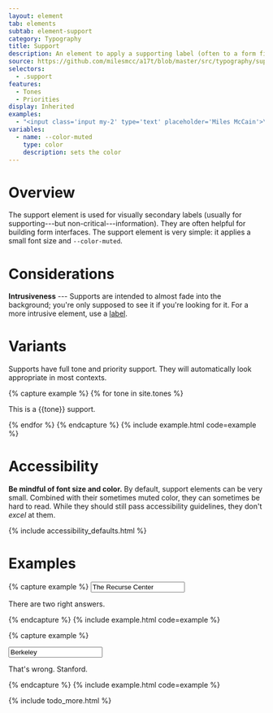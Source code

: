 ```yaml
---
layout: element
tab: elements
subtab: element-support
category: Typography
title: Support
description: An element to apply a supporting label (often to a form field)
source: https://github.com/milesmcc/a17t/blob/master/src/typography/support.css
selectors:
  - .support
features:
  - Tones
  - Priorities
display: Inherited
examples:
  - "<input class='input my-2' type='text' placeholder='Miles McCain'>\n<p class='support'>This is a support. Take note!</p>"
variables:
  - name: --color-muted
    type: color
    description: sets the color
---
```


# Overview

The support element is used for visually secondary labels (usually for supporting---but non-critical---information). They are often helpful for building form interfaces. The support element is very simple: it applies a small font size and `--color-muted`.

# Considerations

**Intrusiveness** --- Supports are intended to almost fade into the background; you're only supposed to see it if you're looking for it. For a more intrusive element, use a [label](/typography/label).

# Variants

Supports have full tone and priority support. They will automatically look appropriate in most contexts.

{% capture example %}
{% for tone in site.tones %}
<p class="support ~{{tone}} @low">This is a {{tone}} support.</p>
{% endfor %}
{% endcapture %}
{% include example.html code=example %}

# Accessibility

**Be mindful of font size and color.** By default, support elements can be very small. Combined with their sometimes muted color, they can sometimes be hard to read. While they should still pass accessibility guidelines, they don't _excel_ at them.

{% include accessibility_defaults.html %}

# Examples

{% capture example %}
<input class="input my-1" id="question" type="text" value="The Recurse Center">
<p class="support">There are two right answers.</p>
{% endcapture %}
{% include example.html code=example %}

{% capture example %}
<div class="~critical @low">
  <input class="input my-1" type="text" value="Berkeley">
  <p class="support">That's wrong. Stanford.</p>
</div>
{% endcapture %}
{% include example.html code=example %}

{% include todo_more.html %}